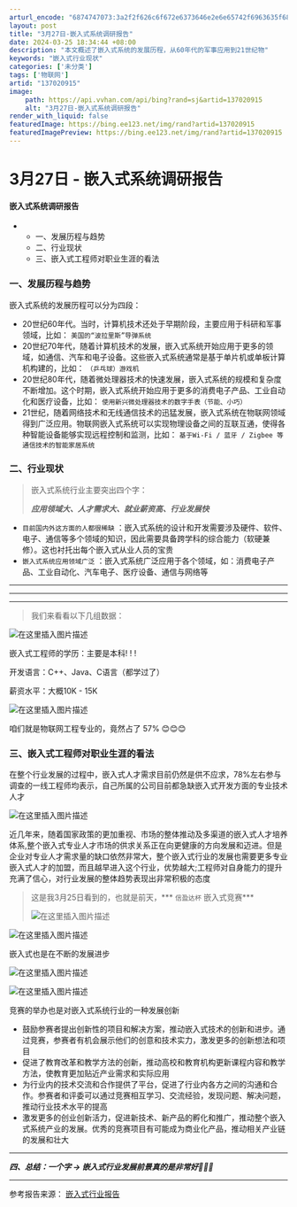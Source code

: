 ```yaml
---
arturl_encode: "6874747073:3a2f2f626c6f672e6373646e2e6e65742f6963635f6868792f:61727469636c652f64657461696c732f313337303230393135"
layout: post
title: "3月27日-嵌入式系统调研报告"
date: 2024-03-25 18:34:44 +08:00
description: "本文概述了嵌入式系统的发展历程，从60年代的军事应用到21世纪物"
keywords: "嵌入式行业现状"
categories: ['未分类']
tags: ['物联网']
artid: "137020915"
image:
    path: https://api.vvhan.com/api/bing?rand=sj&artid=137020915
    alt: "3月27日-嵌入式系统调研报告"
render_with_liquid: false
featuredImage: https://bing.ee123.net/img/rand?artid=137020915
featuredImagePreview: https://bing.ee123.net/img/rand?artid=137020915
---
```


# 3月27日 - 嵌入式系统调研报告

#### 嵌入式系统调研报告

* + 一、发展历程与趋势
  + 二、行业现状
  + 三、嵌入式工程师对职业生涯的看法

### 一、发展历程与趋势

嵌入式系统的发展历程可以分为四段：

* 20世纪60年代。当时，计算机技术还处于早期阶段，主要应用于科研和军事领域，比如：
  `美国的“波拉里斯”导弹系统`
* 20世纪70年代，随着计算机技术的发展，嵌入式系统开始应用于更多的领域，如通信、汽车和电子设备。这些嵌入式系统通常是基于单片机或单板计算机构建的，比如：
  `（乒乓球）游戏机`
* 20世纪80年代，随着微处理器技术的快速发展，嵌入式系统的规模和复杂度不断增加。这个时期，嵌入式系统开始应用于更多的消费电子产品、工业自动化和医疗设备，比如：
  `使用新兴微处理器技术的数字手表（节能、小巧）`
* 21世纪，随着网络技术和无线通信技术的迅猛发展，嵌入式系统在物联网领域得到广泛应用。物联网嵌入式系统可以实现物理设备之间的互联互通，使得各种智能设备能够实现远程控制和监测，比如：
  `基于Wi-Fi / 蓝牙 / Zigbee 等通信技术的智能家居系统`

### 二、行业现状

> 嵌入式系统行业主要突出四个字：
>
> ***应用领域大、人才需求大、就业薪资高、行业发展快***

* `目前国内外这方面的人都很稀缺`
  ：嵌入式系统的设计和开发需要涉及硬件、软件、电子、通信等多个领域的知识，因此需要具备跨学科的综合能力（软硬兼修）。这也衬托出每个嵌入式从业人员的宝贵
* `嵌入式系统应用领域广泛`
  ：嵌入式系统广泛应用于各个领域，如：消费电子产品、工业自动化、汽车电子、医疗设备、通信与网络等

---



---



---

> 我们来看看以下几组数据：

![在这里插入图片描述](https://i-blog.csdnimg.cn/blog_migrate/7a336ae551cce42af5314e1167ba24d8.png#pic_center)

嵌入式工程师的学历：主要是本科! ! !

开发语言：C++、Java、C语言（都学过了）

薪资水平：大概10K - 15K

![在这里插入图片描述](https://i-blog.csdnimg.cn/blog_migrate/5a7058902c4966ea4f89fee998c81ea1.jpeg#pic_center)

咱们就是物联网工程专业的，竟然占了
57%
😊😊😊

### 三、嵌入式工程师对职业生涯的看法

在整个行业发展的过程中，嵌入式人才需求目前仍然是供不应求，78%左右参与调查的一线工程师均表示，自己所属的公司目前都急缺嵌入式开发方面的专业技术人才

![在这里插入图片描述](https://i-blog.csdnimg.cn/blog_migrate/a9d12b804f86de33b914b05d9f2ec65b.jpeg#pic_center)

近几年来，随着国家政策的更加重视、市场的整体推动及多渠道的嵌入式人才培养体系,整个嵌入式专业人才市场的供求关系正在向更健康的方向发展和迈进。但是企业对专业人才需求量的缺口依然非常大，整个嵌入式行业的发展也需要更多专业嵌入式人才的加盟，而且越早进入这个行业，优势越大;工程师对自身能力的提升充满了信心，对行业发展的整体趋势表现出非常积极的态度

> 这是我3月25日看到的，也就是前天，\*\*\*
> `信盈达杯`
> 嵌入式竞赛\*\*\*
>   
> ![在这里插入图片描述](https://i-blog.csdnimg.cn/blog_migrate/c5973bbf314816ebbf2f8e5418351d47.png#pic_center)

![在这里插入图片描述](https://i-blog.csdnimg.cn/blog_migrate/6459d57248dd45f0454d31a77ec36cd5.png#pic_center)

嵌入式也是在不断的发展进步
  
![在这里插入图片描述](https://i-blog.csdnimg.cn/blog_migrate/d9d3484e30b454afd21fc1fc86d39c64.png#pic_center)

![在这里插入图片描述](https://i-blog.csdnimg.cn/blog_migrate/dea98ef12244669cc4d46a2062647d33.png#pic_center)

竞赛的举办也是对嵌入式系统行业的一种发展创新

* 鼓励参赛者提出创新性的项目和解决方案，推动嵌入式技术的创新和进步。通过竞赛，参赛者有机会展示他们的创意和技术实力，激发更多的创新想法和项目
* 促进了教育改革和教学方法的创新，推动高校和教育机构更新课程内容和教学方法，使教育更加贴近产业需求和实际应用
* 为行业内的技术交流和合作提供了平台，促进了行业内各方之间的沟通和合作。参赛者和评委可以通过竞赛相互学习、交流经验，发现问题、解决问题，推动行业技术水平的提高
* 激发更多的创业创新活力，促进新技术、新产品的孵化和推广，推动整个嵌入式系统产业的发展。优秀的竞赛项目有可能成为商业化产品，推动相关产业链的发展和壮大

---

***四、总结：一个字 -> 嵌入式行业发展前景真的是非常好🤣🤣🤣***

---

参考报告来源：
[嵌入式行业报告](https://www.hqyj.com/zhuanti/survey/dcbg/2014-2015.pdf)